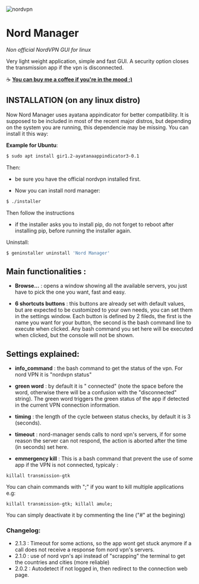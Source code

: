 ![nordvpn](https://lh3.googleusercontent.com/fYdbiwmBnCVn27ZUaGez84Q_F1F59cHpD3La-KpJmmhj9uAvtQaes72cbBTIt2n8gVjJAz0cEx5yAhM6H5Ou8D_T=w128-h128-e365-rj-sc0x00ffffff)

# Nord Manager

_Non official NordVPN GUI for linux_


Very light weight application, simple and fast GUI.
A security option closes the transmission app if the vpn is
disconnected.

 :coffee: [**You can buy me a coffee if you're in the mood ;)**](https://www.buymeacoffee.com/byoso)

## INSTALLATION (on any linux distro)

Now Nord Manager uses ayatana appindicator for better compatibility. It is supposed to be included in most of the recent major distros,
but depending on the system you are running, this dependencie may be missing. You can install it this way:

**Example for Ubuntu**:
```bash
$ sudo apt install gir1.2-ayatanaappindicator3-0.1
```

Then:

- be sure you have the official nordvpn installed first.

- Now you can install nord manager:
```bash
$ ./installer
```
Then follow the instructions
- if the installer asks you to install pip, do not forget to reboot after installing pip, before running the installer again.

Uninstall:
```bash
$ geninstaller uninstall 'Nord Manager'
```

## Main functionalities :

- **Browse...** : opens a window showing all the available servers, you just
have to pick the one you want, fast and easy.

- **6 shortcuts buttons** : this buttons are already set with default values,
but are expected to be customized to your own needs,
you can set them in the settings window. Each button is defined by 2 fileds,
the first is the name you want for your button, the second is the bash
command line to execute when clicked. Any bash command you set here
will be executed when clicked, but the console will not be shown.



## Settings explained:

- **info_command** : the bash command to get the status of the vpn. For
nord VPN it is "nordvpn status"

- **green word** : by default it is " connected" (note the space before the
word, otherwise there will be a confusion with the "disconnected" string).
The green word triggers the green status of the app if detected in
the current VPN connection information.

- **timing** : the length of the cycle between status checks, by default
it is 3 (seconds).

- **timeout** : nord-manager sends calls to nord vpn's servers, if for some reason the
server can not respond, the action is aborted after the time (in seconds) set here.

- **emmergency kill** :
This is a bash command that prevent the use of some app if the VPN is
not connected, typicaly :
```
killall transmission-gtk
```
You can chain commands with ";" if you want to kill multiple applications e.g:
```
killall transmission-gtk; killall amule;
```
You can simply
deactivate it by commenting the line ("#" at the begining)


### Changelog:
- 2.1.3 : Timeout for some actions, so the app wont get stuck anymore if a call does not receive a response fom nord vpn's servers.
- 2.1.0 : use of nord vpn's api instead of "scrapping" the terminal to get the countries and cities (more reliable)
- 2.0.2 : Autodetect if not logged in, then redirect to the connection web page.
